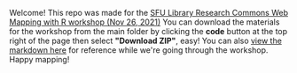 Welcome! This repo was made for the
[SFU Library Research Commons Web Mapping with R workshop (Nov 26, 2021)](https://www.lib.sfu.ca/find/other-materials/data-gis/gis/36582)
You can download the materials for the workshop from the main folder by clicking the **code** button at the top right of the page then select **"Download ZIP"**, easy!
You can also [view the markdown here](https://jaifisch.github.io/webmapR/) for reference while we're going through the workshop. Happy mapping!
